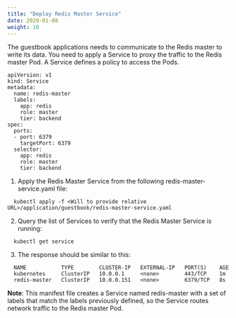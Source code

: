 ```yaml
---
title: "Deploy Redis Master Service"
date: 2020-01-08
weight: 10
---
```


The guestbook applications needs to communicate to the Redis master to write its data. You need to apply a Service to proxy the traffic to the Redis master Pod. A Service defines a policy to access the Pods.

```
apiVersion: v1
kind: Service
metadata:
  name: redis-master
  labels:
    app: redis
    role: master
    tier: backend
spec:
  ports:
  - port: 6379
    targetPort: 6379
  selector:
    app: redis
    role: master
    tier: backend
```
1. Apply the Redis Master Service from the following redis-master-service.yaml file:

```
  kubectl apply -f <Will to provide relative URL>/application/guestbook/redis-master-service.yaml
```

2. Query the list of Services to verify that the Redis Master Service is running:

```
  kubectl get service
```

3. The response should be similar to this:

```
  NAME           TYPE        CLUSTER-IP   EXTERNAL-IP   PORT(S)    AGE
  kubernetes     ClusterIP   10.0.0.1     <none>        443/TCP    1m
  redis-master   ClusterIP   10.0.0.151   <none>        6379/TCP   8s
```

<b>Note</b>: This manifest file creates a Service named redis-master with a set of labels that match the labels previously defined, so the Service routes network traffic to the Redis master Pod.
